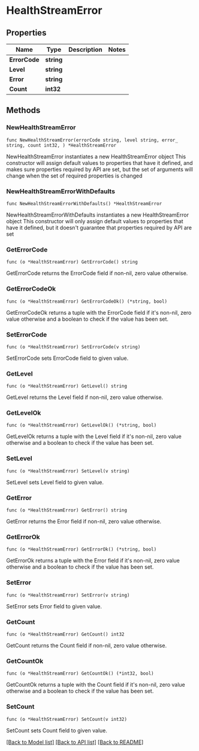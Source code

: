 # HealthStreamError

## Properties

Name | Type | Description | Notes
------------ | ------------- | ------------- | -------------
**ErrorCode** | **string** |  | 
**Level** | **string** |  | 
**Error** | **string** |  | 
**Count** | **int32** |  | 

## Methods

### NewHealthStreamError

`func NewHealthStreamError(errorCode string, level string, error_ string, count int32, ) *HealthStreamError`

NewHealthStreamError instantiates a new HealthStreamError object
This constructor will assign default values to properties that have it defined,
and makes sure properties required by API are set, but the set of arguments
will change when the set of required properties is changed

### NewHealthStreamErrorWithDefaults

`func NewHealthStreamErrorWithDefaults() *HealthStreamError`

NewHealthStreamErrorWithDefaults instantiates a new HealthStreamError object
This constructor will only assign default values to properties that have it defined,
but it doesn't guarantee that properties required by API are set

### GetErrorCode

`func (o *HealthStreamError) GetErrorCode() string`

GetErrorCode returns the ErrorCode field if non-nil, zero value otherwise.

### GetErrorCodeOk

`func (o *HealthStreamError) GetErrorCodeOk() (*string, bool)`

GetErrorCodeOk returns a tuple with the ErrorCode field if it's non-nil, zero value otherwise
and a boolean to check if the value has been set.

### SetErrorCode

`func (o *HealthStreamError) SetErrorCode(v string)`

SetErrorCode sets ErrorCode field to given value.


### GetLevel

`func (o *HealthStreamError) GetLevel() string`

GetLevel returns the Level field if non-nil, zero value otherwise.

### GetLevelOk

`func (o *HealthStreamError) GetLevelOk() (*string, bool)`

GetLevelOk returns a tuple with the Level field if it's non-nil, zero value otherwise
and a boolean to check if the value has been set.

### SetLevel

`func (o *HealthStreamError) SetLevel(v string)`

SetLevel sets Level field to given value.


### GetError

`func (o *HealthStreamError) GetError() string`

GetError returns the Error field if non-nil, zero value otherwise.

### GetErrorOk

`func (o *HealthStreamError) GetErrorOk() (*string, bool)`

GetErrorOk returns a tuple with the Error field if it's non-nil, zero value otherwise
and a boolean to check if the value has been set.

### SetError

`func (o *HealthStreamError) SetError(v string)`

SetError sets Error field to given value.


### GetCount

`func (o *HealthStreamError) GetCount() int32`

GetCount returns the Count field if non-nil, zero value otherwise.

### GetCountOk

`func (o *HealthStreamError) GetCountOk() (*int32, bool)`

GetCountOk returns a tuple with the Count field if it's non-nil, zero value otherwise
and a boolean to check if the value has been set.

### SetCount

`func (o *HealthStreamError) SetCount(v int32)`

SetCount sets Count field to given value.



[[Back to Model list]](../README.md#documentation-for-models) [[Back to API list]](../README.md#documentation-for-api-endpoints) [[Back to README]](../README.md)


